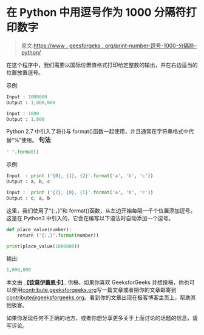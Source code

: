 # 在 Python 中用逗号作为 1000 分隔符打印数字

> 原文:[https://www . geesforgeks . org/print-number-逗号-1000-分隔符-python/](https://www.geeksforgeeks.org/print-number-commas-1000-separators-python/)

在这个程序中，我们需要以国际位置值格式打印给定整数的输出，并在右边适当的位置放置逗号。

示例:

```py
Input : 1000000
Output : 1,000,000

Input : 1000
Output : 1,000

```

Python 2.7 中引入了将{}与 format()函数一起使用，并且通常在字符串格式中代替“%”使用。
<font size="+0.5">**句法**</font>

```py
" ".format()

```

示例:

```py
Input  : print ('{0}, {1}, {2}'.format('a', 'b', 'c'))
Output : a, b, c

Input :  print ('{2}, {0}, {1}'.format('a', 'b', 'c'))
Output : c, a, b

```

这里，我们使用了“{:，}”和 format()函数，从左边开始每隔一千个位置添加逗号。这是在 Python3 中引入的，它会在编写以下语法时自动添加一个逗号。

```py
def place_value(number):
    return ("{:,}".format(number))

print(place_value(1000000))
```

输出:

```py
1,000,000

```

本文由 [**【钦莫伊蕾恩卡】**](https://www.linkedin.com/in/lenkachinmoy/) 供稿。如果你喜欢 GeeksforGeeks 并想投稿，你也可以使用[contribute.geeksforgeeks.org](http://www.contribute.geeksforgeeks.org)写一篇文章或者把你的文章邮寄到 contribute@geeksforgeeks.org。看到你的文章出现在极客博客主页上，帮助其他极客。

如果你发现任何不正确的地方，或者你想分享更多关于上面讨论的话题的信息，请写评论。
